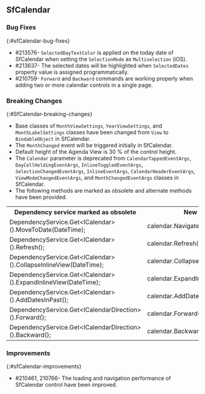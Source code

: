 ## SfCalendar

### Bug Fixes
{:#sfCalendar-bug-fixes}

* \#213576- `SelectedDayTextColor` is applied on the today date of SfCalendar when setting the `SelectionMode` as `Multiselection` (iOS).
* \#213637- The selected dates will be highlighted when `SelectedDates` property value is assigned programmatically.
* \#210759- `Forward` and `Backward` commands are working properly when adding two or more calendar controls in a single page.

### Breaking Changes
{:#SfCalendar-breaking-changes}

* Base classes of `MonthViewSettings`, `YearViewSettings`, and `MonthLabelSettings` classes have been changed from `View` to `BindableObject` in SfCalendar.
* The `MonthChanged` event will be triggered initially in SfCalendar.
* Default height of the Agenda View is 30 % of the control height.
* The `Calendar` parameter is deprecated from `CalendarTappedEventArgs`, `DayCellHoldingEventArgs`, `InlineToggledEventArgs`, `SelectionChangedEventArgs`, `InlineEventArgs`, `CalendarHeaderEventArgs`, `ViewModeChangedEventArgs`, and `MonthChangedEventArgs` classes in SfCalendar.
* The following methods are marked as obsolete and alternate methods have been provided.

<table>
<tr>

<th> Dependency service marked as obsolete </th>
<th> New methods </th>
</tr>

<tr>
<td> DependencyService.Get&lt;ICalendar&gt;().MoveToDate(DateTime);
</td>
<td> 
  calendar.NavigateTo(DateTime);
</td>
</tr>

<tr>
<td> DependencyService.Get&lt;ICalendar&gt;().Refresh();
</td>
<td> 
  calendar.Refresh();
</td>
</tr>

<tr>
<td> DependencyService.Get&lt;ICalendar&gt;().CollapseInlineView(DateTime);
</td>
<td> 
  calendar.CollapseInlineView(DateTime);
</td>
</tr>

<tr>
<td> DependencyService.Get&lt;ICalendar&gt;().ExpandInlineView(DateTime);
</td>
<td> 
  calendar.ExpandInlineView(DateTime);
</td>
</tr>

<tr>
<td> DependencyService.Get&lt;ICalendar&gt;().AddDatesInPast();
</td>
<td> 
  calendar.AddDatesInPast();
</td>
</tr>

<tr>
<td> DependencyService.Get&lt;ICalendarDirection&gt;().Forward();
</td>
<td> 
  calendar.Forward();
</td>
</tr>

<tr>
<td> DependencyService.Get&lt;ICalendarDirection&gt;().Backward();
</td>
<td> 
  calendar.Backward();
</td>
</tr>
</table>

### Improvements
{:#sfCalendar-improvements}

* \#210461, 210766- The loading and navigation performance of SfCalendar control have been improved.

